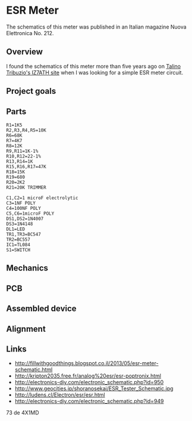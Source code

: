 # ESR Meter

The schematics of this meter was published in an Italian magazine Nuova Elettronica No. 212.

## Overview

I found the schematics of this meter more than five years ago on [Talino Tribuzio's IZ7ATH site](http://www.qsl.net/iz7ath/web/02_brew/15_lab/06_esr/index.htm) when I was looking for a simple ESR meter circuit.

## Project goals

## Parts

```
R1=1K5
R2,R3,R4,R5=10K
R6=68K
R7=4K7
R8=12K
R9,R11=1K-1%
R10,R12=22-1%
R13,R14=1K
R15,R16,R17=47K
R18=15K
R19=680
R20=2K2
R21=20K TRIMMER

C1,C2=1 microF electrolytic
C3=1NF POLY
C4=100NF POLY
C5,C6=1microF POLY
DS1,DS2=1N4007
DS3=1N4148
DL1=LED
TR1,TR3=BC547
TR2=BC557
IC1=TL084
S1=SWITCH
```

## Mechanics

## PCB

## Assembled device

## Alignment

## Links
* http://fillwithgoodthings.blogspot.co.il/2013/05/esr-meter-schematic.html
* http://kripton2035.free.fr/analog%20esr/esr-poptronix.html
* http://electronics-diy.com/electronic_schematic.php?id=950
* http://www.geocities.jp/shoranosekai/ESR_Tester_Schematic.jpg
* http://ludens.cl/Electron/esr/esr.html
* http://electronics-diy.com/electronic_schematic.php?id=949

73 de 4X1MD
